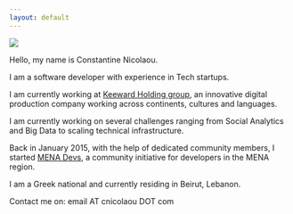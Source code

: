 ```yaml
---
layout: default
---
```


![](https://dl.dropboxusercontent.com/u/2630783/media/cnicolaou_portrait.jpg)

Hello, my name is Constantine Nicolaou.

I am a software developer with experience in Tech startups.

I am currently working at [Keeward Holding group](http://keeward.com/the-teams/), an innovative digital production company working across continents, cultures and languages.

I am currently working on several challenges ranging from Social Analytics and Big Data to scaling technical infrastructure.

Back in January 2015, with the help of dedicated community members, I started [MENA Devs](http://menadevs.com), a community initiative for developers in the MENA region.

I am a Greek national and currently residing in Beirut, Lebanon.

Contact me on: email AT cnicolaou DOT com
